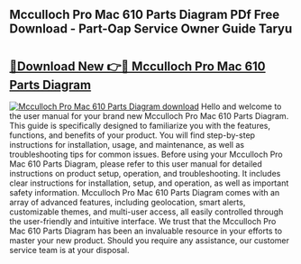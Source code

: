 ## Mcculloch Pro Mac 610 Parts Diagram PDf Free Download - Part-Oap Service Owner Guide Taryu

# <h2><a href="http://dfkb829.blite.top/?on=Mcculloch+Pro+Mac+610+Parts+Diagram">🔗Download New 👉🔴 Mcculloch Pro Mac 610 Parts Diagram</a></h2>

[![Mcculloch Pro Mac 610 Parts Diagram download](https://i.imgur.com/lujVjoI.png)](http://dfkb829.blite.top/?on=Mcculloch+Pro+Mac+610+Parts+Diagram)
Hello and welcome to the user manual for your brand new Mcculloch Pro Mac 610 Parts Diagram. This guide is specifically designed to familiarize you with the features, functions, and benefits of your product. You will find step-by-step instructions for installation, usage, and maintenance, as well as troubleshooting tips for common issues. Before using your Mcculloch Pro Mac 610 Parts Diagram, please refer to this user manual for detailed instructions on product setup, operation, and troubleshooting. It includes clear instructions for installation, setup, and operation, as well as important safety information. Mcculloch Pro Mac 610 Parts Diagram comes with an array of advanced features, including geolocation, smart alerts, customizable themes, and multi-user access, all easily controlled through the user-friendly and intuitive interface. We trust that the Mcculloch Pro Mac 610 Parts Diagram has been an invaluable resource in your efforts to master your new product. Should you require any assistance, our customer service team is at your disposal.
